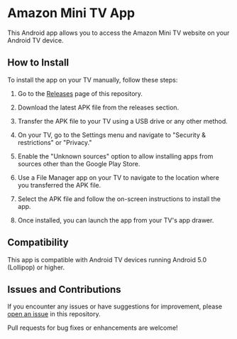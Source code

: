 # Amazon Mini TV App

This Android app allows you to access the Amazon Mini TV website on your Android TV device.

## How to Install

To install the app on your TV manually, follow these steps:

1. Go to the [Releases](https://github.com/pawasagrwl/AndroidTVApp-AmazonMiniTV/releases) page of this repository.

2. Download the latest APK file from the releases section.

3. Transfer the APK file to your TV using a USB drive or any other method.

4. On your TV, go to the Settings menu and navigate to "Security & restrictions" or "Privacy."

5. Enable the "Unknown sources" option to allow installing apps from sources other than the Google Play Store.

6. Use a File Manager app on your TV to navigate to the location where you transferred the APK file.

7. Select the APK file and follow the on-screen instructions to install the app.

8. Once installed, you can launch the app from your TV's app drawer.

## Compatibility

This app is compatible with Android TV devices running Android 5.0 (Lollipop) or higher.

## Issues and Contributions

If you encounter any issues or have suggestions for improvement, please [open an issue](https://github.com/pawasagrwl/AndroidTVApp-AmazonMiniTV/issues) in this repository.

Pull requests for bug fixes or enhancements are welcome!

